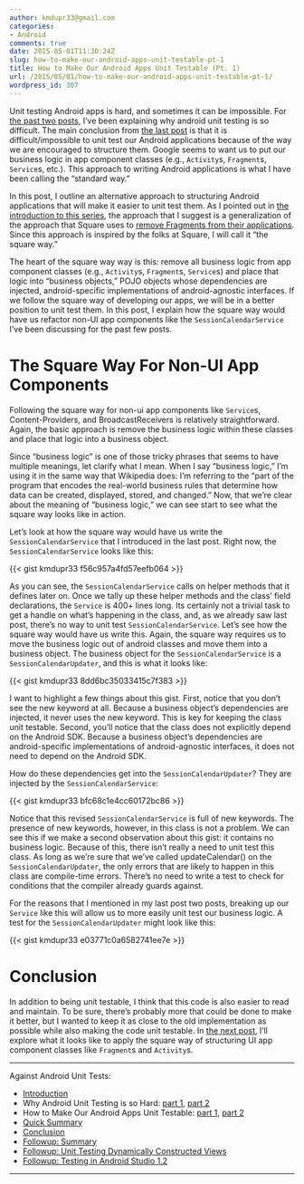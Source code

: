 ```yaml
---
author: kmdupr33@gmail.com
categories:
- Android
comments: true
date: 2015-05-01T11:30:24Z
slug: how-to-make-our-android-apps-unit-testable-pt-1
title: How to Make Our Android Apps Unit Testable (Pt. 1)
url: /2015/05/01/how-to-make-our-android-apps-unit-testable-pt-1/
wordpress_id: 307
---
```


Unit testing Android apps is hard, and sometimes it can be impossible. For [the past two posts](http://philosophicalhacker.com/2015/04/17/why-android-unit-testing-is-so-hard-pt-1/), I’ve been explaining why android unit testing is so difficult. The main conclusion from [the last post](http://philosophicalhacker.com/2015/04/24/why-android-unit-testing-is-so-hard-pt-2/) is that it is difficult/impossible to unit test our Android applications because of the way we are encouraged to structure them. Google seems to want us to put our business logic in app component classes (e.g., `Activity`s, `Fragment`s, `Service`s, etc.). This approach to writing Android applications is what I have been calling the “standard way.”

In this post, I outline an alternative approach to structuring Android applications that will make it easier to unit test them. As I pointed out in [the introduction to this series](http://philosophicalhacker.com/2015/04/10/against-android-unit-tests/), the approach that I suggest is a generalization of the approach that Square uses to [remove Fragments from their applications](https://corner.squareup.com/2014/10/advocating-against-android-fragments.html). Since this approach is inspired by the folks at Square, I will call it “the square way.”

The heart of the square way way is this: remove all business logic from app component classes (e.g., `Activity`s, `Fragment`s, `Service`s) and place that logic into “business objects,” POJO objects whose dependencies are injected, android-specific implementations of android-agnostic interfaces. If we follow the square way of developing our apps, we will be in a better position to unit test them. In this post, I explain how the square way would have us refactor non-UI app components like the `SessionCalendarService` I’ve been discussing for the past few posts.

<!--more-->


# The Square Way For Non-UI App Components


Following the square way for non-ui app components like `Service`s, Content-Providers, and BroadcastReceivers is relatively straightforward. Again, the basic approach is remove the business logic within these classes and place that logic into a business object.

Since “business logic” is one of those tricky phrases that seems to have multiple meanings, let clarify what I mean. When I say “business logic,” I’m using it in the same way that Wikipedia does: I’m referring to the “part of the program that encodes the real-world business rules that determine how data can be created, displayed, stored, and changed.” Now, that we’re clear about the meaning of “business logic,” we can see start to see what the square way looks like in action.

Let’s look at how the square way would have us write the `SessionCalendarService` that I introduced in the last post. Right now, the `SessionCalendarService` looks like this:

{{< gist kmdupr33 f56c957a4fd57eefb064 >}}

As you can see, the `SessionCalendarService` calls on helper methods that it defines later on. Once we tally up these helper methods and the class’ field declarations, the `Service` is 400+ lines long. Its certainly not a trivial task to get a handle on what’s happening in the class, and, as we already saw last post, there’s no way to unit test `SessionCalendarService`.
Let’s see how the square way would have us write this. Again, the square way requires us to move the business logic out of android classes and move them into a business object. The business object for the `SessionCalendarService` is a `SessionCalendarUpdater`, and this is what it looks like:

{{< gist kmdupr33 8dd6bc35033415c7f383 >}}

I want to highlight a few things about this gist. First, notice that you don’t see the new keyword at all. Because a business object’s dependencies are injected, it never uses the new keyword. This is key for keeping the class unit testable. Second, you’ll notice that the class does not explicitly depend on the Android SDK. Because a business object’s dependencies are android-specific implementations of android-agnostic interfaces, it does not need to depend on the Android SDK.

How do these dependencies get into the `SessionCalendarUpdater`? They are injected by the `SessionCalendarService`:

{{< gist kmdupr33 bfc68c1e4cc60172bc86 >}}

Notice that this revised `SessionCalendarService` is full of new keywords. The presence of new keywords, however, in this class is not a problem. We can see this if we make a second observation about this gist: it contains no business logic. Because of this, there isn’t really a need to unit test this class. As long as we’re sure that we’ve called updateCalendar() on the `SessionCalendarUpdater`, the only errors that are likely to happen in this class are compile-time errors. There’s no need to write a test to check for conditions that the compiler already guards against.

For the reasons that I mentioned in my last post two posts, breaking up our `Service` like this will allow us to more easily unit test our business logic. A test for the `SessionCalendarUpdater` might look like this:

{{< gist kmdupr33 e03771c0a6582741ee7e >}}


# Conclusion


In addition to being unit testable, I think that this code is also easier to read and maintain. To be sure, there’s probably more that could be done to make it better, but I wanted to keep it as close to the old implementation as possible while also making the code unit testable. In [the next post](http://www.philosophicalhacker.com/2015/05/08/how-to-make-our-android-apps-unit-testable-pt-2/), I’ll explore what it looks like to apply the square way of structuring UI app component classes like `Fragment`s and `Activity`s.

---

Against Android Unit Tests:

 * [Introduction](http://www.philosophicalhacker.com/2015/04/10/against-android-unit-tests/)
 * Why Android Unit Testing is so Hard: [part 1](http://www.philosophicalhacker.com/2015/04/17/why-android-unit-testing-is-so-hard-pt-1/), [part 2](http://www.philosophicalhacker.com/2015/04/24/why-android-unit-testing-is-so-hard-pt-2/)
 * How to Make Our Android Apps Unit Testable: [part 1](http://www.philosophicalhacker.com/2015/05/01/how-to-make-our-android-apps-unit-testable-pt-1/), [part 2](http://www.philosophicalhacker.com/2015/05/08/how-to-make-our-android-apps-unit-testable-pt-2/)
 * [Quick Summary](http://www.philosophicalhacker.com/2015/05/09/android-unit-testing-guides/)
 * [Conclusion](http://www.philosophicalhacker.com/2015/05/22/what-ive-learned-from-trying-to-make-an-android-app-unit-testable/)
 * [Followup: Summary](http://www.philosophicalhacker.com/2015/05/31/towards-a-unit-testable-fork-of-googles-iosched-app/)
 * [Followup: Unit Testing Dynamically Constructed Views](http://www.philosophicalhacker.com/2015/06/06/unit-testing-dynamically-constructed-views/)
 * [Followup: Testing in Android Studio 1.2](http://www.philosophicalhacker.com/2015/05/29/making-the-most-of-android-studios-unit-testing-support/)

---
